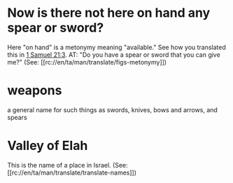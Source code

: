 # Now is there not here on hand any spear or sword?

Here "on hand" is a metonymy meaning "available." See how you translated this in [1 Samuel 21:3](./03.md). AT: "Do you have a spear or sword that you can give me?" (See: [[rc://en/ta/man/translate/figs-metonymy]])

# weapons

a general name for such things as swords, knives, bows and arrows, and spears

# Valley of Elah

This is the name of a place in Israel. (See: [[rc://en/ta/man/translate/translate-names]])